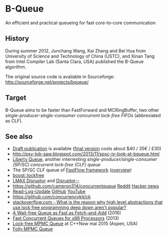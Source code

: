# B-Queue
An efficient and practical queueing for fast core-to-core communication 

## History

During summer 2012, Junchang Wang, Kai Zhang and Bei Hua 
from University of Science and Technology of China (USTC), 
and Xinan Tang from Intel Compiler Lab (Santa Clara, USA)
published the B-Queue algorithm.

The original source code is available in Sourceforge:
http://sourceforge.net/projects/bqueue/

## Target

B-Queue aims to be faster than FastForward and MCRingBuffer, 
two other *single-producer-single-consumer concurrent lock-free FIFOs* (abbreviated as
CLF).

## See also

* [Draft publication](http://staff.ustc.edu.cn/~bhua/publications/IJPP_draft.pdf) is available 
  ([final version](http://link.springer.com/article/10.1007/s10766-012-0213-x) costs about $40 / 35€ / £30)
* http://psy-lob-saw.blogspot.com/2013/11/spsc-iv-look-at-bqueue.html
* [Liberty Queue](http://liberty.princeton.edu/Publications/epic8_queues.pdf), 
  another interresting *single-producer/single-consumer (SP/SC) concurrent lock-free (CLF) queue*
* The SP/SC CLF queue of [FastFlow framework](http://sourceforge.net/projects/mc-fastflow/) 
  ([overview](http://www.1024cores.net/home/technologies/fastflow))
* [boost::lockfree](http://www.boost.org/doc/libs/release/doc/html/lockfree.html)
* [LMAX Disruptor](http://lmax-exchange.github.io/disruptor/) and [Disruptor--](https://github.com/fsaintjacques/disruptor--)
* https://github.com/cameron314/concurrentqueue [Reddit](https://www.reddit.com/r/programming/comments/2ll7bf) [Hacker news](https://news.ycombinator.com/item?id=8575152)
* [Read-Log-Update](http://sigops.org/sosp/sosp15/current/2015-Monterey/printable/077-matveev.pdf) [GitHub](https://github.com/yunduz/rlu) [YouTube](https://www.youtube.com/watch?v=at9cxc3JTkY)
* https://github.com/concurrencykit/ck
* [stackoverflow.com - What is the reason why high level abstractions that use lock free programming deep down aren't popular?](http://stackoverflow.com/questions/8400114)
* [A Wait-free Queue as Fast as Fetch-and-Add](http://chaoran.me/assets/pdf/wfq-ppopp16.pdf) (2016)
* [Fast Concurrent Queues for x86 Processors](http://www.cs.tau.ac.il/~adamx/publications/ppopp2013-x86queues.pdf) (2013)
* [Lock-free MPMC Queue](cppnow2015.sched.org/event/ae11e93c8692544c41310615b544abd0) at C++Now mai 2015 (Aspen, USA)
* [Folly MPMC Queue](https://github.com/facebook/folly/blob/master/folly/MPMCQueue.h)
